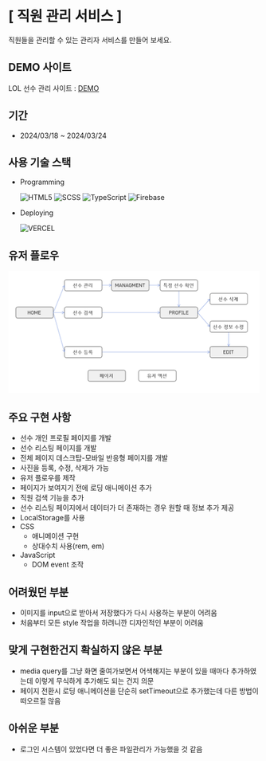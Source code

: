 # **[ 직원 관리 서비스 ]**

직원들을 관리할 수 있는 관리자 서비스를 만들어 보세요.

## DEMO 사이트

LOL 선수 관리 사이트 : [DEMO](https://lol-player-hr-app.vercel.app/#/)

## 기간

- 2024/03/18 ~ 2024/03/24

## 사용 기술 스택

- Programming

  ![HTML5](https://img.shields.io/badge/html5-%23E34F26.svg?style=for-the-badge&logo=html5&logoColor=white) ![SCSS](https://img.shields.io/badge/SCSS-CC6699?style=for-the-badge&logo=SASS&logoColor=white) ![TypeScript](https://img.shields.io/badge/typescript-%23007ACC.svg?style=for-the-badge&logo=typescript&logoColor=white) ![Firebase](https://img.shields.io/badge/firebase-a08021?style=for-the-badge&logo=firebase&logoColor=ffcd34)

- Deploying

  ![VERCEL](https://img.shields.io/badge/vercel-%23000000.svg?style=for-the-badge&logo=vercel&logoColor=white)

## 유저 플로우
  
  ![USER FLOW](/public/images/user_flow.PNG)

## 주요 구현 사항

- 선수 개인 프로필 페이지를 개발
- 선수 리스팅 페이지를 개발
- 전체 페이지 데스크탑-모바일 반응형 페이지를 개발
- 사진을 등록, 수정, 삭제가 가능
- 유저 플로우를 제작
- 페이지가 보여지기 전에 로딩 애니메이션 추가
- 직원 검색 기능을 추가
- 선수 리스팅 페이지에서 데이터가 더 존재하는 경우 원할 때 정보 추가 제공
- LocalStorage를 사용
- CSS
    - 애니메이션 구현
    - 상대수치 사용(rem, em)
- JavaScript
    - DOM event 조작

## 어려웠던 부분

- 이미지를 input으로 받아서 저장했다가 다시 사용하는 부분이 어려움
- 처음부터 모든 style 작업을 하려니깐 디자인적인 부분이 어려움

## 맞게 구현한건지 확실하지 않은 부분

- media query를 그냥 화면 줄여가보면서 어색해지는 부분이 있을 때마다 추가하였는데 이렇게 무식하게 추가해도 되는 건지 의문
- 페이지 전환시 로딩 애니메이션을 단순히 setTimeout으로 추가했는데 다른 방법이 떠오르질 않음

## 아쉬운 부분

- 로그인 시스템이 있었다면 더 좋은 파일관리가 가능했을 것 같음